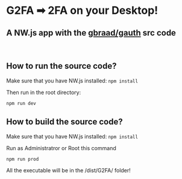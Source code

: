 <h1> G2FA ➡ 2FA on your Desktop!</h1>
<h2>A NW.js app with the <a href="https://github.com/gbraad/gauth">gbraad/gauth</a> src code</h2>
<br/>
<h2>How to run the source code?</h2>
<p>Make sure that you have NW.js installed:
<code>npm install</code>
<p>Then run in the root directory:</p>
<code>npm run dev</code>

<br/>

<h2>How to build the source code?</h2>
<p>Make sure that you have NW.js installed:
<code>npm install</code>
<p>Run as Administratror or Root this command</p>
<code>npm run prod</code>
<p>All the executable will be in the /dist/G2FA/ folder!</p>


